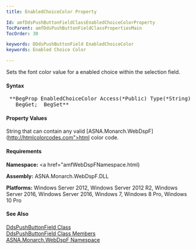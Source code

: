 ```yaml
---
title: EnabledChoiceColor Property

Id: amfDdsPushButtonFieldClassEnabledChoiceColorProperty
TocParent: amfDdsPushButtonFieldClassPropertiesMain
TocOrder: 30

keywords: DDdsPushButtonField EnabledChoiceColor
keywords: Enabled Choice Color

---
```


Sets the font color value for a enabled choice within the selection field.

#### Syntax
<pre class="prettyprint"> **BegProp EnabledChoiceColor Access(*Public) Type(*String) Modifier(*Overrides)
   BegGet;  BegSet** </pre>

#### Property Values
String that can contain any valid [ASNA.Monarch.WebDspF](http://htmlcolorcodes.com">html color code</a>.

#### Requirements
**Namespace:** <a href="amfWebDspFNamespace.html)

**Assembly:** ASNA.Monarch.WebDspF.DLL

**Platforms:** Windows Server 2012, Windows Server 2012 R2, Windows Server 2016, Windows Server 2016, Windows 7, Windows 8 Pro, Windows 10 Pro

#### See Also
[ DdsPushButtonField Class](amfDdsPushButtonFieldClass.html) <br clear="none" />[ DdsPushButtonField Class Members](amfDdsPushButtonFieldClassMembers.html)<br clear="none" />[ ASNA.Monarch.WebDspF Namespace](amfWebDspFNamespace.html)
